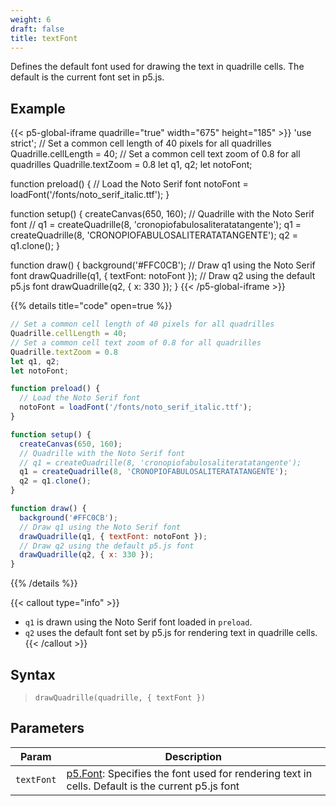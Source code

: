 ```yaml
---
weight: 6
draft: false
title: textFont
---
```


Defines the default font used for drawing the text in quadrille cells. The default is the current font set in p5.js.

## Example

{{< p5-global-iframe quadrille="true" width="675" height="185" >}}
'use strict';
// Set a common cell length of 40 pixels for all quadrilles
Quadrille.cellLength = 40;
// Set a common cell text zoom of 0.8 for all quadrilles
Quadrille.textZoom = 0.8
let q1, q2;
let notoFont;

function preload() {
  // Load the Noto Serif font
  notoFont = loadFont('/fonts/noto_serif_italic.ttf');
}

function setup() {
  createCanvas(650, 160);
  // Quadrille with the Noto Serif font
  // q1 = createQuadrille(8, 'cronopiofabulosaliteratatangente');
  q1 = createQuadrille(8, 'CRONOPIOFABULOSALITERATATANGENTE');
  q2 = q1.clone();
}

function draw() {
  background('#FFC0CB');
  // Draw q1 using the Noto Serif font
  drawQuadrille(q1, { textFont: notoFont });
  // Draw q2 using the default p5.js font
  drawQuadrille(q2, { x: 330 });
}
{{< /p5-global-iframe >}}

{{% details title="code" open=true %}}
```js
// Set a common cell length of 40 pixels for all quadrilles
Quadrille.cellLength = 40;
// Set a common cell text zoom of 0.8 for all quadrilles
Quadrille.textZoom = 0.8
let q1, q2;
let notoFont;

function preload() {
  // Load the Noto Serif font
  notoFont = loadFont('/fonts/noto_serif_italic.ttf');
}

function setup() {
  createCanvas(650, 160);
  // Quadrille with the Noto Serif font
  // q1 = createQuadrille(8, 'cronopiofabulosaliteratatangente');
  q1 = createQuadrille(8, 'CRONOPIOFABULOSALITERATATANGENTE');
  q2 = q1.clone();
}

function draw() {
  background('#FFC0CB');
  // Draw q1 using the Noto Serif font
  drawQuadrille(q1, { textFont: notoFont });
  // Draw q2 using the default p5.js font
  drawQuadrille(q2, { x: 330 });
}
```
{{% /details %}}

{{< callout type="info" >}}
- `q1` is drawn using the Noto Serif font loaded in `preload`.  
- `q2` uses the default font set by p5.js for rendering text in quadrille cells.
{{< /callout >}}

## Syntax

> `drawQuadrille(quadrille, { textFont })`

## Parameters

| Param     | Description                                                                                              |
|-----------|----------------------------------------------------------------------------------------------------------|
| `textFont` | [p5.Font](https://p5js.org/reference/#/p5.Font): Specifies the font used for rendering text in cells. Default is the current p5.js font |